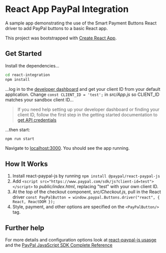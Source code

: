 # React App PayPal Integration

A sample app demonstrating the use of the Smart Payment Buttons React driver to add PayPal buttons to a basic React app.

This project was bootstrapped with [Create React App](https://github.com/facebook/create-react-app).

## Get Started

Install the dependencies...

```bash
cd react-integration
npm install
```

...log in to the [developer dashboard](https://www.paypal.com/signin?returnUri=https%3A%2F%2Fdeveloper.paypal.com%2Fdeveloper%2Fapplications) and get your client ID from your default application. Change `const CLIENT_ID = 'test';` in _src/App.js_ so CLIENT_ID matches your sandbox client ID...

> If you need help setting up your developer dashboard or finding your client ID, follow the first step in the getting started documentation to [get API credentials](https://developer.paypal.com/docs/business/get-started/#get-api-credentials)

...then start:

```bash
npm run start
```
Navigate to [localhost:3000](http://localhost:3000). You should see the app running.

## How It Works

1. Install react-paypal-js by running `npm install @paypal/react-paypal-js`
2. Add `<script src="https://www.paypal.com/sdk/js?client-id=test"></script>` to _public/index.html_, replacing "test" with your own client ID.
3. At the top of the checkout component, _src/Checkout.js_, pull in the React driver `const PayPalButton = window.paypal.Buttons.driver("react", { React, ReactDOM });`
4. Style, payment, and other options are specified on the `<PayPalButton/>` tag.

## Further help

For more details and configuration options look at [react-paypal-js usasge](https://github.com/paypal/react-paypal-js#usage) and the [PayPal JavaScript SDK Complete Reference](https://developer.paypal.com/docs/business/javascript-sdk/javascript-sdk-reference/)
